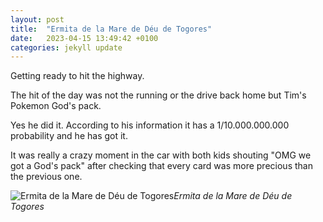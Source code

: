 ```yaml
---
layout: post
title:  "Ermita de la Mare de Déu de Togores"
date:   2023-04-15 13:49:42 +0100
categories: jekyll update
---
```


Getting ready to hit the highway.  

The hit of the day was not the running or the drive back home but Tim's Pokemon God's pack.  

Yes he did it. According to his information it has a 1/10.000.000.000 probability and he has got it.  

It was really a crazy moment in the car with both kids shouting "OMG we got a God's pack" after checking that every card was more precious than the previous one.   




![Ermita de la Mare de Déu de Togores](https://lh3.googleusercontent.com/YLVPyxcnurJsQYSJCh_EptNTe3yIAG3pX8hP67Zw_Fp-wzTuhX2-s6Z8kV37xHWAL3whZ0YclIhdDcppxlBYfvYf1v0dpRp6dYOD8MbrlxLu1G60H0H9nfnhFKkE1TuWK5Y2W11Xaw=w2400)*Ermita de la Mare de Déu de Togores*&nbsp;



[jekyll-docs]: https://jekyllrb.com/docs/home
[jekyll-gh]:   https://github.com/jekyll/jekyll
[jekyll-talk]: https://talk.jekyllrb.com/


